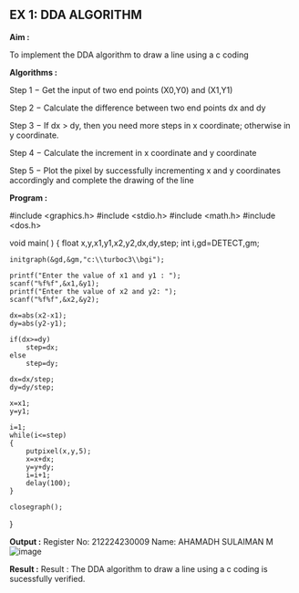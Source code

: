 ## EX 1: DDA ALGORITHM 

**Aim :**

To  implement the DDA algorithm to draw a line using a c coding

**Algorithms :**

Step 1 − Get the input of two end points (X0,Y0) and (X1,Y1)

Step 2 − Calculate the difference between two end points dx and  dy 

Step 3 − If dx > dy, then you need more steps in x coordinate; otherwise in y coordinate.

Step 4 − Calculate the increment in x coordinate and y coordinate

Step 5 − Plot the pixel by successfully incrementing x and y coordinates accordingly and complete the drawing of the line

**Program :**

#include <graphics.h>
#include <stdio.h>
#include <math.h>
#include <dos.h>

void main( )
{
	float x,y,x1,y1,x2,y2,dx,dy,step;
	int i,gd=DETECT,gm;

	initgraph(&gd,&gm,"c:\\turboc3\\bgi");

	printf("Enter the value of x1 and y1 : ");
	scanf("%f%f",&x1,&y1);
	printf("Enter the value of x2 and y2: ");
	scanf("%f%f",&x2,&y2);

	dx=abs(x2-x1);
	dy=abs(y2-y1);

	if(dx>=dy)
		step=dx;
	else
		step=dy;

	dx=dx/step;
	dy=dy/step;

	x=x1;
	y=y1;

	i=1;
	while(i<=step)
	{
		putpixel(x,y,5);
		x=x+dx;
		y=y+dy;
		i=i+1;
		delay(100);
	}

	closegraph();
}
 
**Output :**
Register No: 212224230009
Name: AHAMADH SULAIMAN M
![image](https://github.com/user-attachments/assets/28c788a9-166a-49d4-b9e2-5289f46b0b62)


**Result :**
Result : The DDA algorithm to draw a line using a c coding is sucessfully verified.
